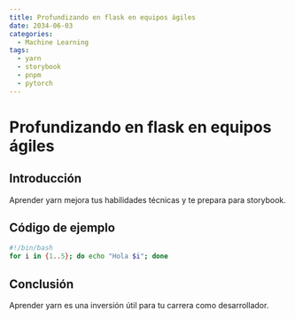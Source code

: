 ```yaml
---
title: Profundizando en flask en equipos ágiles
date: 2034-06-03
categories:
  - Machine Learning
tags:
  - yarn
  - storybook
  - pnpm
  - pytorch
---
```


# Profundizando en flask en equipos ágiles

## Introducción

Aprender yarn mejora tus habilidades técnicas y te prepara para storybook.

## Código de ejemplo

```bash
#!/bin/bash
for i in {1..5}; do echo "Hola $i"; done
```

## Conclusión

Aprender yarn es una inversión útil para tu carrera como desarrollador.